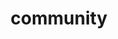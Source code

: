 ---
title: community
description: >-
  We've built an amazing, fantastic team of developers, marketers, designers and
  sales people.
---